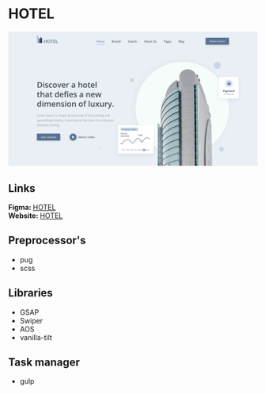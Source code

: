 # HOTEL

<img src="./hotel.png">

## Links
<b>Figma: </b><a href="https://www.figma.com/file/Dy99izLt3rWH9tQjWUN8sB/Hotel-Deal?node-id=0%3A1&t=8WKxqyZJmvlDmTrB-1">HOTEL</a>
<br>
<b>Website: </b><a href="https://hotel-lac.vercel.app/">HOTEL</a>

## Preprocessor's
- pug
- scss

## Libraries
- GSAP
- Swiper
- AOS
- vanilla-tilt

## Task manager
- gulp